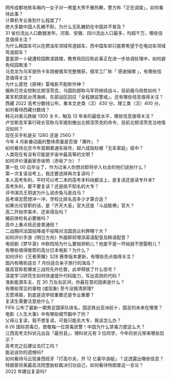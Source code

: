网传成都地铁车厢内一女子对一男童大秀不雅热舞，警方称「正在调查」，如何看待此事？  
计算机专业香到什么程度了?  
绝大多数中国人乳糖不耐，为什么无乳糖奶在中国并不普及？  
31 省份流出人口数据发布，河南、安徽、四川流出人口最多，均超千万，哪些信息值得关注？  
为什么韩国车可以在燃油车领域弯道超车，而中国车却只能寄希望于在电动车领域弯道超车？  
童星邵一卜疑遭校园欺凌跳楼，教育局回应称此事正在进一步协调处理中，如何避免校园欺凌？  
马克龙为乌军提供卡车炮被俄军完整缴获，俄军工厂称「 感谢捐赠 」，有哪些信息值得关注？  
为什么感觉《原神》雷电影不配称作神？  
俄称已完全控制北顿涅茨克，乌国防部称乌军将继续战斗，目前俄乌局势如何？  
美军机穿航台湾海峡，东部战区回应「全程跟监警戒」，还有哪些信息值得关注？  
西藏 2022 高考分数线公布，重本文史类（汉）430 分，理工类（汉）400 分，如何看待西藏分数线？  
韩元对美元跌破 1300 关卡，触及 13 年来的最低水平，哪些信息值得关注？  
卢甘斯克军事行政长官称乌军接到撤出北顿涅茨克的命令，目前北顿涅茨克当地情况如何？  
现在买手机是买 128G 还是 256G？  
今年 4 月新番动画的整体质量是否很「爆炸」？  
如何看待北京今年首期普通车摇号，超六成指标被「无车家庭」摇中？  
人类现在有没有可能是宇宙中最高等的文明？  
如何评价漫画家赤坂明（赤坂アカ）？  
第一批 00 后毕业了，作为过来人你想对即将步入社会的他们说些什么？  
第一次复读没考上，我还要选择再次复读吗？  
本人高考失利，平时可以考二本的高考本科线都没上，是复读还是读专升本?  
高考失利，要不要复读？还是挑不知名的大专？  
评书演员王玥波为什么说赤兔马是白马？  
高考填志愿想冲一冲，学校比排名高多少才算合适？  
如果光论官职的话，是「齐天大圣」官大还是「斗战胜佛」官大？  
高二开始学美术，还来得及吗？  
婚前体检有必要做吗？  
高中上重点班还是普通班？  
二战期间法国投降或不投降对法国民众利弊哪个大？  
如何评价手游《明日方舟》外服即将增添英语配音及韩语配音？  
电视剧《梦华录》中欧阳旭为什么要抛弃盼儿？他是不是一开始就不想娶盼儿？  
有哪些值得推荐的高分日本电影？为什么？  
如何评价《王者荣耀》S28 赛季版本更新，有哪些亮点值得关注？  
国内有哪些适合 7 月份适合亲子旅行的海岛？  
俄高官称若爆发三战将先炸伦敦，此举释放了什么信号？  
深度学习研究生如何快速提升代码能力，写出高效的代码？  
准新能源车主，在 30 万左右区间，你最在意的因素是什么？  
有哪些常见的事物 (或现象) 至今没搞清原理?  
志愿填报，到底是选学校重要还是专业重要？  
复读生需要注意些什么？  
FIFA 公布了最新一期男足国家队排名，国足跌出亚洲前十，国足的未来在哪里？  
电影《人生大事》中有哪些细节戳中了你？  
父母让复读，我不想复读，可我只能去大专，我该怎么办？  
6·26 国际禁毒日，致敬每一位禁毒民警！中国为什么禁毒力度这么大？  
江西高考文科状元出自「最穷县」，理科状元有 3 位同学，今年的状元带来哪些启示？  
高考完之后建议去打工吗？  
能说说你的遗憾吗?  
如何看待马云现身西班牙「打高尔夫，开 12 亿豪华游艇」？这透露出哪些信息？  
特朗普将美最高法院堕胎权裁决归功自己，如何看待特朗普这一言论？  
2022 年建议复读吗?  
